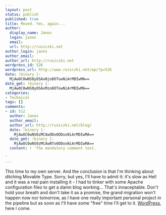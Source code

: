 ```yaml
---
layout: post
status: publish
published: true
title: Moved. Yes, again...
author:
  display_name: Janos
  login: janos
  email: 
  url: http://rusiczki.net
author_login: janos
author_email: 
author_url: http://rusiczki.net
wordpress_id: 526
wordpress_url: http://www.rusiczki.net/wp/?p=526
date: !binary |-
  MjAwOC0wNS0yOSAxNjo0OTowNiArMDIwMA==
date_gmt: !binary |-
  MjAwOC0wNS0yOSAxMzo0OTowNiArMDIwMA==
categories:
- Technical
tags: []
comments:
- id: 512
  author: Janos
  author_email: 
  author_url: http://rusiczki.net/blog/
  date: !binary |-
    MjAwOC0wNS0zMCAwODo0ODoxNiArMDIwMA==
  date_gmt: !binary |-
    MjAwOC0wNS0zMCAwNTo0ODoxNiArMDIwMA==
  content: ! 'The mandatory comment test.

'
---
```

<p>This time to my own server. And the conclusion is that I'm thinking about ditching Movable Type. Sorry, but yes, I'll have to admit it: it's slow as Hell and it was a real pain installing it - I had to tinker with some Apache configuration files to get a damn blog working... That's innaceptable. Don't hold your breath and don't take it as a promise, the grand migration won't happen now nor tomorrow, as I have one really important personal project in the pipeline but as soon as I'll have some "free" time I'll get to it. <a href="http://wordpress.org">WordPress</a>, here I come.</p>

